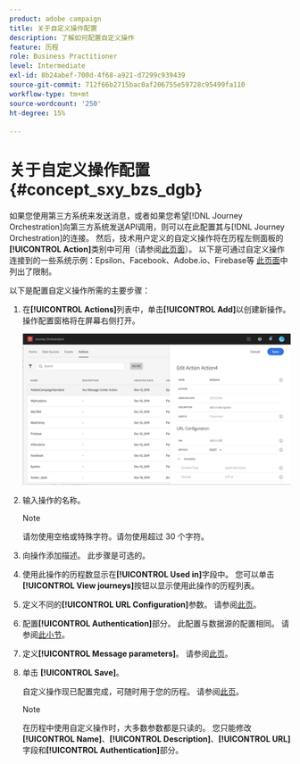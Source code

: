 ```yaml
---
product: adobe campaign
title: 关于自定义操作配置
description: 了解如何配置自定义操作
feature: 历程
role: Business Practitioner
level: Intermediate
exl-id: 8b24abef-700d-4f68-a921-d7299c939439
source-git-commit: 712f66b2715bac0af206755e59728c95499fa110
workflow-type: tm+mt
source-wordcount: '250'
ht-degree: 15%

---
```


# 关于自定义操作配置 {#concept_sxy_bzs_dgb}

如果您使用第三方系统来发送消息，或者如果您希望[!DNL Journey Orchestration]向第三方系统发送API调用，则可以在此配置其与[!DNL Journey Orchestration]的连接。 然后，技术用户定义的自定义操作将在历程左侧面板的&#x200B;**[!UICONTROL Action]**&#x200B;类别中可用（请参阅[此页面](../building-journeys/about-action-activities.md)）。 以下是可通过自定义操作连接到的一些系统示例：Epsilon、Facebook、Adobe.io、Firebase等
[此页面](../about/limitations.md)中列出了限制。

以下是配置自定义操作所需的主要步骤：

1. 在&#x200B;**[!UICONTROL Actions]**&#x200B;列表中，单击&#x200B;**[!UICONTROL Add]**&#x200B;以创建新操作。 操作配置窗格将在屏幕右侧打开。

   ![](../assets/custom2.png)

1. 输入操作的名称。

   >[!NOTE]
   >
   >请勿使用空格或特殊字符。请勿使用超过 30 个字符。

1. 向操作添加描述。 此步骤是可选的。
1. 使用此操作的历程数显示在&#x200B;**[!UICONTROL Used in]**&#x200B;字段中。 您可以单击&#x200B;**[!UICONTROL View journeys]**&#x200B;按钮以显示使用此操作的历程列表。
1. 定义不同的&#x200B;**[!UICONTROL URL Configuration]**&#x200B;参数。 请参阅[此页](../action/url-configuration.md)。
1. 配置&#x200B;**[!UICONTROL Authentication]**&#x200B;部分。 此配置与数据源的配置相同。  请参阅[此小节](../datasource/external-data-sources.md#section_wjp_nl5_nhb)。
1. 定义&#x200B;**[!UICONTROL Message parameters]**。 请参阅[此页](../action/defining-the-message-parameters.md)。
1. 单击 **[!UICONTROL Save]**。

   自定义操作现已配置完成，可随时用于您的历程。 请参阅[此页](../building-journeys/about-action-activities.md)。

   >[!NOTE]
   >
   >在历程中使用自定义操作时，大多数参数都是只读的。 您只能修改&#x200B;**[!UICONTROL Name]**、**[!UICONTROL Description]**、**[!UICONTROL URL]**&#x200B;字段和&#x200B;**[!UICONTROL Authentication]**&#x200B;部分。
